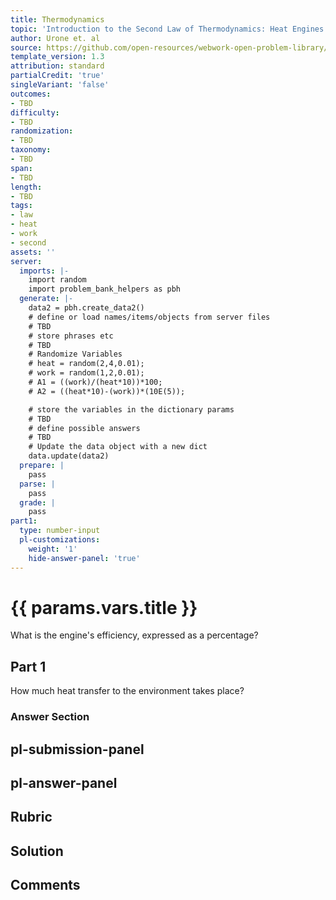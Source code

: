```yaml
---
title: Thermodynamics
topic: 'Introduction to the Second Law of Thermodynamics: Heat Engines and Their Efficiency'
author: Urone et. al
source: https://github.com/open-resources/webwork-open-problem-library/tree/master/Contrib/BrockPhysics/College_Physics_Urone/15.Thermodynamics/Introduction_to_the_Second_Law_of_Thermodynamics_Heat_Engines_and_Their_Efficiency/NU_U17-15-03-002.pg
template_version: 1.3
attribution: standard
partialCredit: 'true'
singleVariant: 'false'
outcomes:
- TBD
difficulty:
- TBD
randomization:
- TBD
taxonomy:
- TBD
span:
- TBD
length:
- TBD
tags:
- law
- heat
- work
- second
assets: ''
server:
  imports: |-
    import random
    import problem_bank_helpers as pbh
  generate: |-
    data2 = pbh.create_data2()
    # define or load names/items/objects from server files
    # TBD
    # store phrases etc
    # TBD
    # Randomize Variables
    # heat = random(2,4,0.01);
    # work = random(1,2,0.01);
    # A1 = ((work)/(heat*10))*100;
    # A2 = ((heat*10)-(work))*(10E(5));

    # store the variables in the dictionary params
    # TBD
    # define possible answers
    # TBD
    # Update the data object with a new dict
    data.update(data2)
  prepare: |
    pass
  parse: |
    pass
  grade: |
    pass
part1:
  type: number-input
  pl-customizations:
    weight: '1'
    hide-answer-panel: 'true'
---
```


# {{ params.vars.title }} 


What is the engine's efficiency, expressed as a percentage?

## Part 1 
How much heat transfer to the environment takes place? 


 ### Answer Section


## pl-submission-panel 


## pl-answer-panel 


## Rubric 


## Solution 


## Comments 


